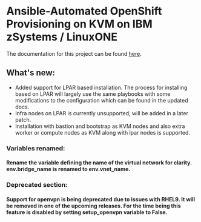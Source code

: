 # Ansible-Automated OpenShift Provisioning on KVM on IBM zSystems / LinuxONE
The documentation for this project can be found [here](https://ibm.github.io/Ansible-OpenShift-Provisioning/).

## What's new:
* Added support for LPAR based installation. The process for installing based on LPAR will largely use the same playbooks with some modifications to the configuration which can be found in the updated docs.
* Infra nodes on LPAR is currently unsupported, will be added in a later patch.
* Installation with bastion and bootstrap as KVM nodes and also extra worker or compute nodes as KVM along with lpar nodes is supported.

### Variables renamed:

#### Rename the variable defining the name of the virtual network for clarity. **env.bridge_name** is renamed to **env.vnet_name**. 

### Deprecated section:

#### Support for openvpn is being deprecated due to issues with RHEL9. It will be removed in one of the upcoming releases. For the time being this feature is disabled by setting setup_openvpn variable to False. 
